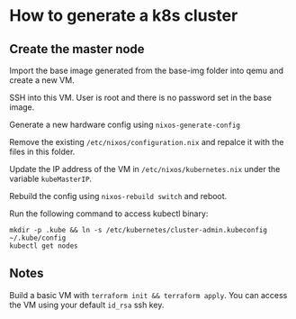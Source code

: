 # How to generate a k8s cluster

## Create the master node

Import the base image generated from the base-img folder into qemu and create a new VM.

SSH into this VM. User is root and there is no password set in the base image.

Generate a new hardware config using `nixos-generate-config`

Remove the existing `/etc/nixos/configuration.nix` and repalce it with the files in this folder.

Update the IP address of the VM in `/etc/nixos/kubernetes.nix` under the variable `kubeMasterIP`.

Rebuild the config using `nixos-rebuild switch` and reboot.

Run the following command to access kubectl binary:

```
mkdir -p .kube && ln -s /etc/kubernetes/cluster-admin.kubeconfig ~/.kube/config
kubectl get nodes
```

## Notes

Build a basic VM with `terraform init && terraform apply`. You can access the VM using your default `id_rsa` ssh key.
